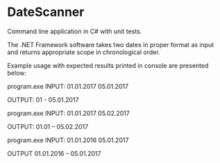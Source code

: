 # DateScanner
Command line application in C# with unit tests.


The .NET Framework software takes two dates in proper format as input and returns appropriate scope in chronological order.

Example usage with expected results printed in console are presented below:

program.exe
INPUT: 01.01.2017 05.01.2017

OUTPUT: 01 - 05.01.2017

program.exe
INPUT: 01.01.2017 05.02.2017

OUTPUT: 01.01 – 05.02.2017

program.exe
INPUT: 01.01.2016 05.01.2017

OUTPUT 01.01.2016 – 05.01.2017
